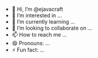 - 👋 Hi, I’m @ejavacraft
- 👀 I’m interested in ...
- 🌱 I’m currently learning ...
- 💞️ I’m looking to collaborate on ...
- 📫 How to reach me ...
- 😄 Pronouns: ...
- ⚡ Fun fact: ...

<!---
ejavacraft/ejavacraft is a ✨ special ✨ repository because its `README.md` (this file) appears on your GitHub profile.
You can click the Preview link to take a look at your changes.
--->
